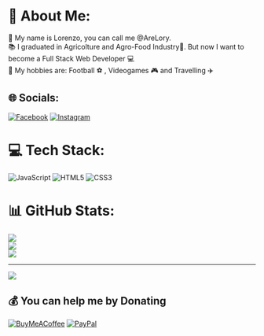 # 💫 About Me:
👋 My name is Lorenzo, you can call me @AreLory.<br>📚 I graduated in Agricolture and Agro-Food Industry🌱. But now I want to become a Full Stack Web Developer 💻<br>🌟 My hobbies are: Football ⚽ , Videogames  🎮 and Travelling ✈️


## 🌐 Socials:
[![Facebook](https://img.shields.io/badge/Facebook-%231877F2.svg?logo=Facebook&logoColor=white)](https://facebook.com/@are.lorenzo) [![Instagram](https://img.shields.io/badge/Instagram-%23E4405F.svg?logo=Instagram&logoColor=white)](https://instagram.com/@are.lorenzo) 

# 💻 Tech Stack:
![JavaScript](https://img.shields.io/badge/javascript-%23323330.svg?style=for-the-badge&logo=javascript&logoColor=%23F7DF1E) ![HTML5](https://img.shields.io/badge/html5-%23E34F26.svg?style=for-the-badge&logo=html5&logoColor=white) ![CSS3](https://img.shields.io/badge/css3-%231572B6.svg?style=for-the-badge&logo=css3&logoColor=white)
# 📊 GitHub Stats:
![](https://github-readme-stats.vercel.app/api?username=AreLory&theme=shadow_green&hide_border=false&include_all_commits=true&count_private=false)<br/>
![](https://github-readme-streak-stats.herokuapp.com/?user=AreLory&theme=shadow_green&hide_border=false)<br/>
![](https://github-readme-stats.vercel.app/api/top-langs/?username=AreLory&theme=shadow_green&hide_border=false&include_all_commits=true&count_private=false&layout=compact)

---
[![](https://visitcount.itsvg.in/api?id=AreLory&icon=5&color=4)](https://visitcount.itsvg.in)

  ## 💰 You can help me by Donating
  [![BuyMeACoffee](https://img.shields.io/badge/Buy%20Me%20a%20Coffee-ffdd00?style=for-the-badge&logo=buy-me-a-coffee&logoColor=black)](https://buymeacoffee.com/https://buymeacoffee.com/arelory) [![PayPal](https://img.shields.io/badge/PayPal-00457C?style=for-the-badge&logo=paypal&logoColor=white)](https://paypal.me/https://www.paypal.me/AreLory05) 

  
<!-- Proudly created with GPRM ( https://gprm.itsvg.in ) -->
